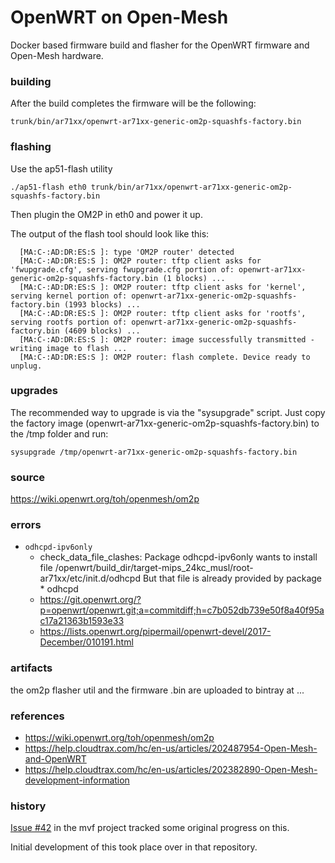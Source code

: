 OpenWRT on Open-Mesh
=====

Docker based firmware build and flasher for the OpenWRT firmware and Open-Mesh hardware.

### building

After the build completes the firmware will be the following:

`trunk/bin/ar71xx/openwrt-ar71xx-generic-om2p-squashfs-factory.bin`

### flashing

Use the ap51-flash utility

`./ap51-flash eth0 trunk/bin/ar71xx/openwrt-ar71xx-generic-om2p-squashfs-factory.bin`

Then plugin the OM2P in eth0 and power it up.

The output of the flash tool should look like this:

```
  [MA:C-:AD:DR:ES:S ]: type 'OM2P router' detected
  [MA:C-:AD:DR:ES:S ]: OM2P router: tftp client asks for 'fwupgrade.cfg', serving fwupgrade.cfg portion of: openwrt-ar71xx-generic-om2p-squashfs-factory.bin (1 blocks) ...
  [MA:C-:AD:DR:ES:S ]: OM2P router: tftp client asks for 'kernel', serving kernel portion of: openwrt-ar71xx-generic-om2p-squashfs-factory.bin (1993 blocks) ...
  [MA:C-:AD:DR:ES:S ]: OM2P router: tftp client asks for 'rootfs', serving rootfs portion of: openwrt-ar71xx-generic-om2p-squashfs-factory.bin (4609 blocks) ...
  [MA:C-:AD:DR:ES:S ]: OM2P router: image successfully transmitted - writing image to flash ...
  [MA:C-:AD:DR:ES:S ]: OM2P router: flash complete. Device ready to unplug.
```

### upgrades

The recommended way to upgrade is via the "sysupgrade" script. Just copy the factory image (openwrt-ar71xx-generic-om2p-squashfs-factory.bin) to the /tmp folder and run:

`sysupgrade /tmp/openwrt-ar71xx-generic-om2p-squashfs-factory.bin`

### source

https://wiki.openwrt.org/toh/openmesh/om2p

### errors

- `odhcpd-ipv6only`
  - check_data_file_clashes: Package odhcpd-ipv6only wants to install file /openwrt/build_dir/target-mips_24kc_musl/root-ar71xx/etc/init.d/odhcpd But that file is already provided by package  * odhcpd
  - https://git.openwrt.org/?p=openwrt/openwrt.git;a=commitdiff;h=c7b052db739e50f8a40f95ac17a21363b1593e33
  - https://lists.openwrt.org/pipermail/openwrt-devel/2017-December/010191.html

### artifacts

the om2p flasher util and the firmware .bin are uploaded to bintray at ...

### references
- https://wiki.openwrt.org/toh/openmesh/om2p
- https://help.cloudtrax.com/hc/en-us/articles/202487954-Open-Mesh-and-OpenWRT
- https://help.cloudtrax.com/hc/en-us/articles/202382890-Open-Mesh-development-information

### history

[Issue #42](https://github.com/jw3/mvf/issues/42) in the mvf project tracked some original progress on this.

Initial development of this took place over in that repository.
